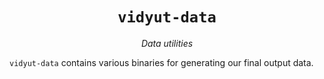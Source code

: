 <div align="center">
<h1><code>vidyut-data</code></h1>
<p><i>Data utilities</i></p>
</div>

`vidyut-data` contains various binaries for generating our final output data.
